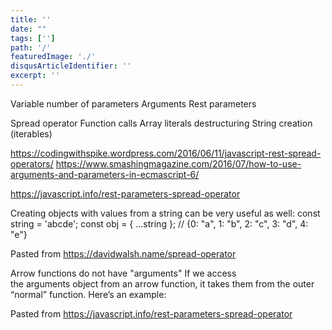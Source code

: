 ```yaml
---
title: ''
date: ""
tags: ['']
path: '/'
featuredImage: './'
disqusArticleIdentifier: ''
excerpt: ''
---
```


Variable number of parameters
	Arguments
	Rest parameters

Spread operator
	Function calls
	Array literals
	destructuring
	String creation (iterables)



https://codingwithspike.wordpress.com/2016/06/11/javascript-rest-spread-operators/
https://www.smashingmagazine.com/2016/07/how-to-use-arguments-and-parameters-in-ecmascript-6/

https://javascript.info/rest-parameters-spread-operator

Creating objects with values from a string can be very useful as well:
const string = 'abcde';
const obj = { ...string };
// {0: "a", 1: "b", 2: "c", 3: "d", 4: "e"}

Pasted from <https://davidwalsh.name/spread-operator> 


Arrow functions do not have "arguments"
If we access the arguments object from an arrow function, it takes them from the outer “normal” function.
Here’s an example:

Pasted from <https://javascript.info/rest-parameters-spread-operator>